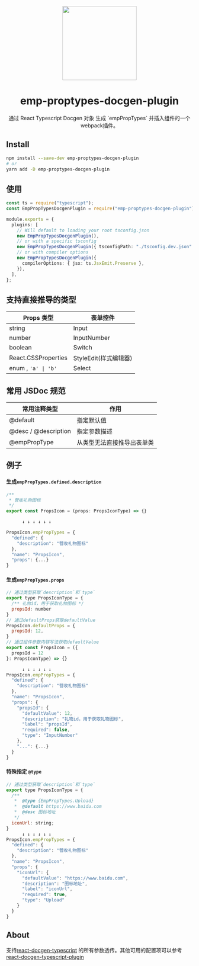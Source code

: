 <div align="center">
  <img  height="200"
    src="https://upload.wikimedia.org/wikipedia/commons/thumb/a/a7/React-icon.svg/512px-React-icon.svg.png">
  <h1>emp-proptypes-docgen-plugin</h1>
  <p>通过 React Typescript Docgen 对象 生成 `empPropTypes` 并插入组件的一个webpack插件。</p>
</div>

## Install

```sh
npm install --save-dev emp-proptypes-docgen-plugin
# or
yarn add -D emp-proptypes-docgen-plugin
```

## 使用

```ts
const ts = require("typescript");
const EmpPropTypesDocgenPlugin = require("emp-proptypes-docgen-plugin").default;

module.exports = {
  plugins: [
    // Will default to loading your root tsconfig.json
    new EmpPropTypesDocgenPlugin(),
    // or with a specific tsconfig
    new EmpPropTypesDocgenPlugin({ tsconfigPath: "./tsconfig.dev.json" }),
    // or with compiler options
    new EmpPropTypesDocgenPlugin({
      compilerOptions: { jsx: ts.JsxEmit.Preserve },
    }),
  ],
};
```

## 支持直接推导的类型

| Props 类型          | 表单控件              |
| ------------------- | --------------------- |
| string              | Input                 |
| number              | InputNumber           |
| boolean             | Switch                |
| React.CSSProperties | StyleEdit(样式编辑器) |
| enum , `'a' \| 'b'` | Select                |

## 常用 JSDoc 规范

| 常用注释类型         | 作用                                                 |
| -------------------- | ---------------------------------------------------- |
| @default             | 指定默认值 |
| @desc / @description | 指定参数描述                                         |
| @empPropType         | 从类型无法直接推导出表单类                           |

## 例子

#### 生成`empPropTypes.defined.description`

```javascript
/**
 * 营收礼物图标
 */
export const PropsIcon = (props: PropsIconType) => {}

      ↓ ↓ ↓ ↓ ↓ ↓

PropsIcon.empPropTypes = {
  "defined": {
    "description": "营收礼物图标"
  },
  "name": "PropsIcon",
  "props": {...}
}
```

#### 生成`empPropTypes.props`

```javascript
// 通过类型获取`description`和`type`
export type PropsIconType = {
  /** 礼物id，用于获取礼物图标 */
  propsId: number
}
// 通过defaultProps获取defaultValue
PropsIcon.defaultProps = {
  propsId: 12,
}
// 通过组件参数内联写法获取defaultValue
export const PropsIcon = ({
  propsId = 12
}: PropsIconType) => {}

      ↓ ↓ ↓ ↓ ↓ ↓
PropsIcon.empPropTypes = {
  "defined": {
    "description": "营收礼物图标"
  },
  "name": "PropsIcon",
  "props": {
    "propsId": {
      "defaultValue": 12,
      "description": "礼物id，用于获取礼物图标",
      "label": "propsId",
      "required": false,
      "type": "InputNumber"
    },
    "...": {...}
  }
}

```

#### 特殊指定 `@type`

```javascript
// 通过类型获取`description`和`type`
export type PropsIconType = {
  /**
   *  @type {EmpPropTypes.Upload}
   *  @default https://www.baidu.com
   *  @desc 图标地址
   */
  iconUrl: string;
}
      ↓ ↓ ↓ ↓ ↓ ↓
PropsIcon.empPropTypes = {
  "defined": {
    "description": "营收礼物图标"
  },
  "name": "PropsIcon",
  "props": {
    "iconUrl": {
      "defaultValue": "https://www.baidu.com",
      "description": "图标地址",
      "label": "iconUrl",
      "required": true,
      "type": "Upload"
    }
  }
}

```

## About

支持[react-docgen-typescript](https://github.com/styleguidist/react-docgen-typescript#parseroptions) 的所有参数透传。其他可用的配置项可以参考[react-docgen-typescript-plugin](https://github.com/hipstersmoothie/react-docgen-typescript-plugin)
